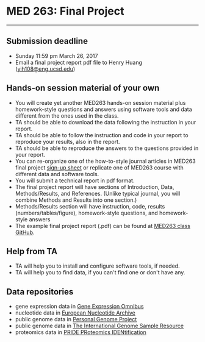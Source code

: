 
# MED 263: Final Project

---

## Submission deadline

- Sunday 11:59 pm March 26, 2017
- Email a final project report pdf file to Henry Huang (yih108@eng.ucsd.edu) 


## Hands-on session material of your own

- You will create yet another MED263 hands-on session material plus homework-style questions and answers using software tools and data different from the ones used in the class.
- TA should be able to download the data following the instruction in your report.
- TA should be able to follow the instruction and code in your report to reproduce your results, also in the report.
- TA should be able to reproduce the answers to the questions provided in your report.
- You can re-organize one of the how-to-style journal articles in MED263 final project [sign-up sheet](http://bit.ly/2017med263final) or replicate one of MED263 course with different data and software tools.
- You will submit a technical report in pdf format.
- The final project report will have sections of Introduction, Data, Methods/Results, and References. (Unlike typical journal, you will combine Methods and Results into one section.)
- Methods/Results section will have instruction, code, results (numbers/tables/figure), homework-style questions, and homework-style answers
- The example final project report (.pdf) can be found at [MED263 class GitHub](https://github.com/jihoonkim/MED263/blob/master/final/MED263_final_project_example.pdf).


## Help from TA

- TA will help you to install and configure software tools, if needed.
- TA will help you to find data, if you can't find one or don't have any.


## Data repositories 

- gene expression data in [Gene Expression Omnibus](https://www.ncbi.nlm.nih.gov/geo)
- nucleotide data in [European Nucleotide Archive](http://www.ebi.ac.uk/ena)
- public genome data in [Personal Genome Project](http://www.personalgenomes.org)
- public genome data in [The International Genome Sample Resource](http://www.internationalgenome.org)
- proteomics data in [PRIDE PRoteomics IDENtification](http://www.ebi.ac.uk/pride/archive)
